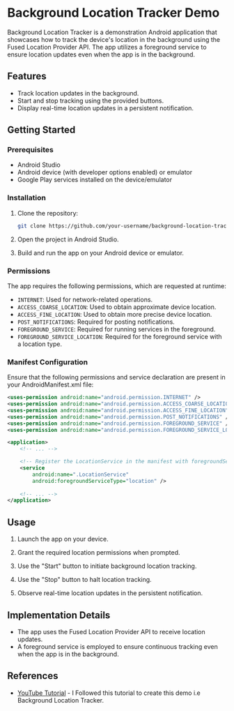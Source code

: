 # Background Location Tracker Demo

Background Location Tracker is a demonstration Android application that showcases how to track the device's location in the background using the Fused Location Provider API. The app utilizes a foreground service to ensure location updates even when the app is in the background.

## Features

- Track location updates in the background.
- Start and stop tracking using the provided buttons.
- Display real-time location updates in a persistent notification.

## Getting Started

### Prerequisites

- Android Studio
- Android device (with developer options enabled) or emulator
- Google Play services installed on the device/emulator

### Installation

1. Clone the repository:

   ```bash
   git clone https://github.com/your-username/background-location-tracker.git
   ```

2. Open the project in Android Studio.

3. Build and run the app on your Android device or emulator.

### Permissions

The app requires the following permissions, which are requested at runtime:

- `INTERNET`: Used for network-related operations.
- `ACCESS_COARSE_LOCATION`: Used to obtain approximate device location.
- `ACCESS_FINE_LOCATION`: Used to obtain more precise device location.
- `POST_NOTIFICATIONS`: Required for posting notifications.
- `FOREGROUND_SERVICE`: Required for running services in the foreground.
- `FOREGROUND_SERVICE_LOCATION`: Required for the foreground service with a location type.

### Manifest Configuration

Ensure that the following permissions and service declaration are present in your AndroidManifest.xml file:

```xml
<uses-permission android:name="android.permission.INTERNET" />
<uses-permission android:name="android.permission.ACCESS_COARSE_LOCATION" />
<uses-permission android:name="android.permission.ACCESS_FINE_LOCATION" />
<uses-permission android:name="android.permission.POST_NOTIFICATIONS" />
<uses-permission android:name="android.permission.FOREGROUND_SERVICE" />
<uses-permission android:name="android.permission.FOREGROUND_SERVICE_LOCATION" />

<application>
    <!-- ... -->

    <!-- Register the LocationService in the manifest with foregroundServiceType="location" -->
    <service
        android:name=".LocationService"
        android:foregroundServiceType="location" />
        
    <!-- ... -->
</application>
```

## Usage

1. Launch the app on your device.

2. Grant the required location permissions when prompted.

3. Use the "Start" button to initiate background location tracking.

4. Use the "Stop" button to halt location tracking.

5. Observe real-time location updates in the persistent notification.

## Implementation Details

- The app uses the Fused Location Provider API to receive location updates.
- A foreground service is employed to ensure continuous tracking even when the app is in the background.

## References

- [YouTube Tutorial](https://youtu.be/YZL-_XJSClc?si=YWrIiUvIyXZovvUM) - I Followed this tutorial to create this demo i.e Background Location Tracker.

```
